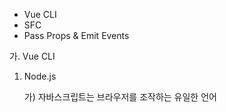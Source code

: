 * Vue CLI
* SFC
* Pass Props & Emit Events



가. Vue CLI

1. Node.js

   가) 자바스크립트는 브라우저를 조작하는 유일한 언어